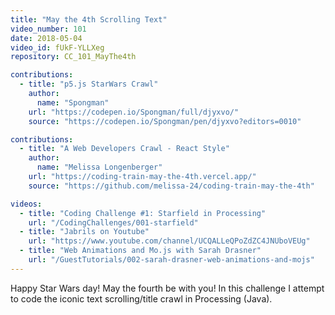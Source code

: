 ```yaml
---
title: "May the 4th Scrolling Text"
video_number: 101
date: 2018-05-04
video_id: fUkF-YLLXeg
repository: CC_101_MayThe4th

contributions:
  - title: "p5.js StarWars Crawl"
    author:
      name: "Spongman"
    url: "https://codepen.io/Spongman/full/djyxvo/"
    source: "https://codepen.io/Spongman/pen/djyxvo?editors=0010"

contributions:
  - title: "A Web Developers Crawl - React Style"
    author:
      name: "Melissa Longenberger"
    url: "https://coding-train-may-the-4th.vercel.app/"
    source: "https://github.com/melissa-24/coding-train-may-the-4th"

videos:
  - title: "Coding Challenge #1: Starfield in Processing"
    url: "/CodingChallenges/001-starfield"
  - title: "Jabrils on Youtube"
    url: "https://www.youtube.com/channel/UCQALLeQPoZdZC4JNUboVEUg"
  - title: "Web Animations and Mo.js with Sarah Drasner"
    url: "/GuestTutorials/002-sarah-drasner-web-animations-and-mojs"
---
```



Happy Star Wars day! May the fourth be with you! In this challenge I attempt to code the iconic text scrolling/title crawl in Processing (Java).
